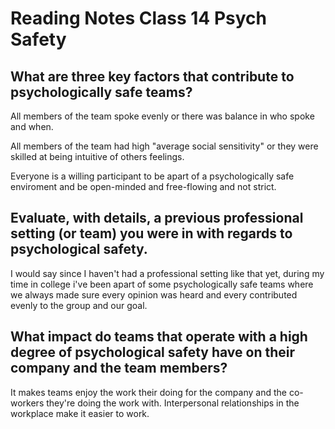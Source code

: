 # Reading Notes Class 14 Psych Safety

## What are three key factors that contribute to psychologically safe teams?

All members of the team spoke evenly or there was balance in who spoke and when.

All members of the team had high "average social sensitivity" or they were skilled at being intuitive of others feelings.

Everyone is a willing participant to be apart of a psychologically safe enviroment and be open-minded and free-flowing and not strict.

## Evaluate, with details, a previous professional setting (or team) you were in with regards to psychological safety.

I would say since I haven't had a professional setting like that yet, during my time in college i've been apart of some psychologically safe teams where we always made sure every opinion was heard and every contributed evenly to the group and our goal.

## What impact do teams that operate with a high degree of psychological safety have on their company and the team members?

It makes teams enjoy the work their doing for the company and the co-workers they're doing the work with. Interpersonal relationships in the workplace make it easier to work.
